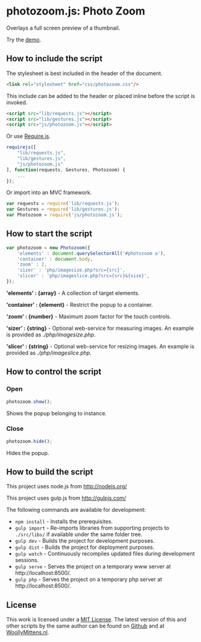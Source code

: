 # photozoom.js: Photo Zoom

Overlays a full screen preview of a thumbnail.

Try the <a href="http://www.woollymittens.nl/default.php?url=useful-photozoom">demo</a>.

## How to include the script

The stylesheet is best included in the header of the document.

```html
<link rel="stylesheet" href="css/photozoom.css"/>
```

This include can be added to the header or placed inline before the script is invoked.

```html
<script src="lib/requests.js"></script>
<script src="lib/gestures.js"></script>
<script src="js/photozoom.js"></script>
```

Or use [Require.js](https://requirejs.org/).

```js
requirejs([
	"lib/requests.js",
	"lib/gestures.js",
	"js/photozoom.js"
], function(requests, Gestures, Photozoom) {
	...
});
```

Or import into an MVC framework.

```js
var requests = require('lib/requests.js');
var Gestures = require('lib/gestures.js');
var Photozoom = require('js/photozoom.js');
```

## How to start the script

```javascript
var photozoom = new Photozoom({
	'elements' : document.querySelectorAll('#photozoom a'),
	'container' : document.body,
	'zoom' : 2,
	'sizer' : 'php/imagesize.php?src={src}',
	'slicer' : 'php/imageslice.php?src={src}&{size}',
});
```

**'elements' : {array}** - A collection of target elements.

**'container' : {element}** - Restrict the popup to a container.

**'zoom' : {number}** - Maximum zoom factor for the touch controls.

**'sizer' : {string}** - Optional web-service for measuring images. An example is provided as *./php/imagesize.php*.

**'slicer' : {string}** - Optional web-service for resizing images. An example is provided as *./php/imageslice.php*.

## How to control the script

### Open

```javascript
photozoom.show();
```

Shows the popup belonging to instance.

### Close

```javascript
photozoom.hide();
```

Hides the popup.

## How to build the script

This project uses node.js from http://nodejs.org/

This project uses gulp.js from http://gulpjs.com/

The following commands are available for development:
+ `npm install` - Installs the prerequisites.
+ `gulp import` - Re-imports libraries from supporting projects to `./src/libs/` if available under the same folder tree.
+ `gulp dev` - Builds the project for development purposes.
+ `gulp dist` - Builds the project for deployment purposes.
+ `gulp watch` - Continuously recompiles updated files during development sessions.
+ `gulp serve` - Serves the project on a temporary www server at http://localhost:8500/.
+ `gulp php` - Serves the project on a temporary php server at http://localhost:8500/.

## License

This work is licensed under a [MIT License](https://opensource.org/licenses/MIT). The latest version of this and other scripts by the same author can be found on [Github](https://github.com/WoollyMittens) and at [WoollyMittens.nl](https://www.woollymittens.nl/).
